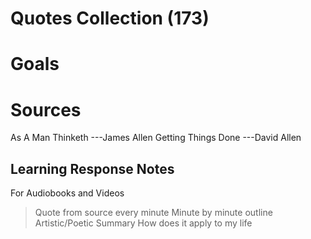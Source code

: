 # Quotes Collection (173)

# Goals

# Sources
As A Man Thinketh ---James Allen
Getting Things Done ---David Allen


## Learning Response Notes

For Audiobooks and Videos
>Quote from source every minute
>Minute by minute outline
>Artistic/Poetic Summary
>How does it apply to my life
